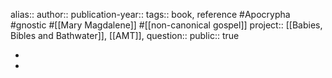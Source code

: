 alias::
author::
publication-year::
tags:: book, reference #Apocrypha #gnostic #[[Mary Magdalene]] #[[non-canonical gospel]]
project:: [[Babies, Bibles and Bathwater]], [[AMT]], 
question::
public:: true

-
-